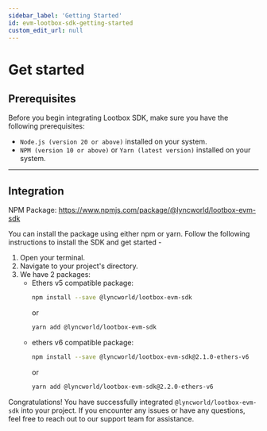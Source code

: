```yaml
---
sidebar_label: 'Getting Started'
id: evm-lootbox-sdk-getting-started
custom_edit_url: null
---
```


# Get started

## Prerequisites

Before you begin integrating Lootbox SDK, make sure you have the following prerequisites:

* ```Node.js (version 20 or above)``` installed on your system.
* ```NPM (version 10 or above)``` or ```Yarn (latest version)``` installed on your system.

<hr className="bg-gray-600" />

## Integration
NPM Package: https://www.npmjs.com/package/@lyncworld/lootbox-evm-sdk

You can install the package using either npm or yarn. Follow the following instructions to install the SDK and get started -

1. Open your terminal.
2. Navigate to your project's directory.
3. We have 2 packages:
    * Ethers v5 compatible package:
        ```bash
        npm install --save @lyncworld/lootbox-evm-sdk
        ```
        or
        ```bash
        yarn add @lyncworld/lootbox-evm-sdk
        ```
    * ethers v6 compatible package:
        ```bash
        npm install --save @lyncworld/lootbox-evm-sdk@2.1.0-ethers-v6
        ```
        or
        ```bash
        yarn add @lyncworld/lootbox-evm-sdk@2.2.0-ethers-v6
        ```

Congratulations! You have successfully integrated ```@lyncworld/lootbox-evm-sdk``` into your project. If you encounter any issues or have any questions, feel free to reach out to our support team for assistance.
    